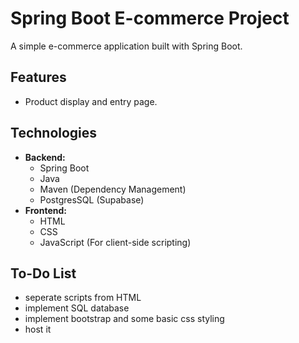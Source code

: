 # Spring Boot E-commerce Project

A simple e-commerce application built with Spring Boot.

## Features

*   Product display and entry page.

## Technologies

*   **Backend:**
    *   Spring Boot
    *   Java
    *   Maven (Dependency Management)
    *   PostgresSQL (Supabase)
*   **Frontend:**
    *   HTML
    *   CSS
    *   JavaScript (For client-side scripting)

## To-Do List

*   seperate scripts from HTML
*   implement SQL database
*   implement bootstrap and some basic css styling
*   host it
    
